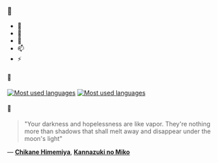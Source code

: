 ### 👋

- 🔭
- 🌱
- 💬
- 📫
- ⚡

#### 🧏

[![Most used languages](https://github-readme-stats-aynah.vercel.app/api/top-langs/?username=aynh&theme=solarized-dark&langs_count=6&layout=compact&hide_title=true)](https://github.com/anuraghazra/github-readme-stats#gh-dark-mode-only)
[![Most used languages](https://github-readme-stats-aynah.vercel.app/api/top-langs/?username=aynh&theme=solarized-light&langs_count=6&layout=compact&hide_title=true)](https://github.com/anuraghazra/github-readme-stats#gh-light-mode-only)

#### 💬

> "Your darkness and hopelessness are like vapor. They're nothing more than shadows that shall melt away and disappear under the moon's light"

&mdash; [**Chikane Himemiya**](https://myanimelist.net/character.php?q=Chikane%20Himemiya&cat=character), [**Kannazuki no Miko**](https://myanimelist.net/search/all?q=Kannazuki%20no%20Miko&cat=all)
